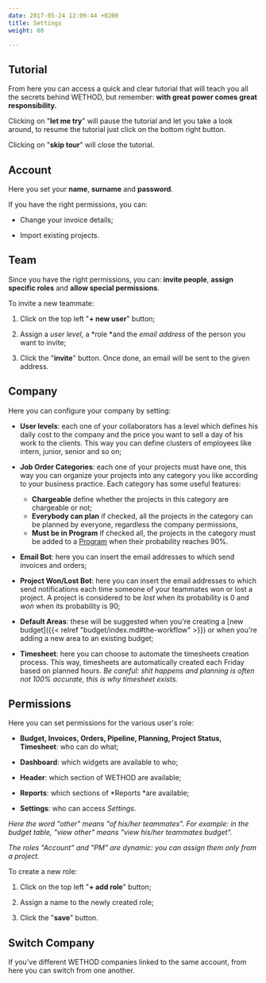 ```yaml
---
date: 2017-05-24 12:09:44 +0200
title: Settings
weight: 80

---
```

## Tutorial

From here you can access a quick and clear tutorial that will teach you all the secrets behind WETHOD, but remember: **with great power comes great responsibility.**

Clicking on "**let me try**" will pause the tutorial and let you take a look around, to resume the tutorial just click on the bottom right button.

Clicking on "**skip tour**" will close the tutorial.

## Account

Here you set your **name**, **surname** and **password**.

If you have the right permissions, you can:

* Change your invoice details;

* Import existing projects.

## Team

Since you have the right permissions, you can: **invite people**, **assign specific roles** and **allow special permissions**.

To invite a new teammate:

1. Click on the top left "**+ new user**" button;

1. Assign a *user level*, a *role *and the *email address* of the person you want to invite;

1. Click the "**invite**" button. Once done, an email will be sent to the given address.

## Company

Here you can configure your company by setting:

* **User levels**: each one of your collaborators has a level which defines his daily cost to the company and the price you want to sell a day of his work to the clients. This way you can define clusters of employees like intern, junior, senior and so on;

* **Job Order Categories**: each one of your projects must have one, this way you can organize your projects into any category you like according to your business practice. Each category has some useful features:
	* **Chargeable** define whether the projects in this category are chargeable or not;
	* **Everybody can plan** if checked, all the projects in the category can be planned by everyone, regardless the company permissions,
	* **Must be in Program** if checked all, the projects in the category must be added to a [Program](http://support.wethod.com/pipeline/index/#programs) when their probability reaches 90%.

* **Email Bot**: here you can insert the email addresses to which send invoices and orders;

* **Project Won/Lost Bot**: here you can insert the email addresses to which send notifications each time someone of your teammates won or lost a project. A project is considered to be *lost* when its probability is 0 and *won* when its probability is 90;

* **Default Areas**: these will be suggested when you're creating a [new budget]({{< relref "budget/index.md#the-workflow" >}}) or when you're adding a new area to an existing budget;

* **Timesheet**: here you can choose to automate the timesheets creation process. This way, timesheets are automatically created each Friday based on planned hours. *Be careful: shit happens and planning is often not 100% accurate, this is why timesheet exists.*

## Permissions

Here you can set permissions for the various user's role:

* **Budget, Invoices, Orders, Pipeline, Planning, Project Status, Timesheet**: who can do what;

* **Dashboard**: which widgets are available to who;

* **Header**: which section of WETHOD are available;

* **Reports**: which sections of *Reports *are available;

* **Settings**: who can access *Settings*.

*Here the word "other" means "of his/her teammates". For example: in the budget table, "view other" means "view his/her teammates budget".*

*The roles "Account" and "PM" are dynamic: you can assign them only from a project.*

To create a new role:

1. Click on the top left "**+ add role**" button;

1. Assign a name to the newly created role;

1. Click the "**save**" button.

## Switch Company

If you've different WETHOD companies linked to the same account, from here you can switch from one another.